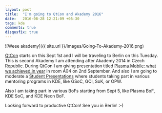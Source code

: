 ```yaml
---
layout: post
title:  "I'm going to QtCon and Akademy 2016"
date:   2016-08-28 12:21:09 +05:30
tags: kde
comments: true
disqusfix: true
---
```


![Weee akademy]({{ site.url }}/images/Going-To-Akademy-2016.png)

[QtCon](http://qtcon.org) starts on this Sept 1st and I will be traveling to Berlin on this Tuesday. This is second Akademy I am attending after Akademy 2014 in Czech Republic. During QtCon I am giving presentation titled [Plasma Mobile: what we achieved in year](https://conf.qtcon.org/en/qtcon/public/events/330) in room A04 on 2nd September. And also I am going to moderate a [Student Presentations](https://conf.qtcon.org/en/qtcon/public/events/399) where students taking part in various mentoring programs in KDE, like GSoC, GCI, SoK, or OPW.

Also I am taking part in various BoFs starting from Sept 5, like Plasma BoF, KDE SoC, and KDE Neon BoF.

Looking forward to productive QtCon! See you in Berlin! :-)
